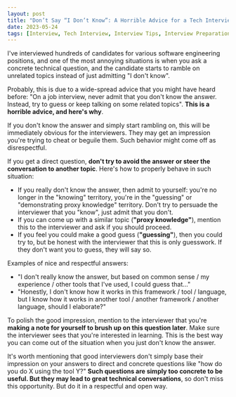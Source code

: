 ```yaml
---
layout: post
title: "Don’t Say “I Don’t Know”: A Horrible Advice for a Tech Interview"
date: 2023-05-24
tags: [Interview, Tech Interview, Interview Tips, Interview Preparation]
---
```


I've interviewed hundreds of candidates for various software engineering positions, and one of the most annoying situations is when you ask a concrete technical question, and the candidate starts to ramble on unrelated topics instead of just admitting "I don't know".

Probably, this is due to a wide-spread advice that you might have heard before: "On a job interview, never admit that you don't know the answer. Instead, try to guess or keep talking on some related topics". **This is a horrible advice, and here's why**.

If you don't know the answer and simply start rambling on, this will be immediately obvious for the interviewers. They may get an impression you're trying to cheat or beguile them. Such behavior might come off as disrespectful.

If you get a direct question, **don't try to avoid the answer or steer the conversation to another topic**. Here's how to properly behave in such situation:
- If you really don't know the answer, then admit to yourself: you're no longer in the "knowing" territory, you're in the "guessing" or "demonstrating proxy knowledge" territory. Don't try to persuade the interviewer that you "know", just admit that you don't.
- If you can come up with a similar topic (**"proxy knowledge"**), mention this to the interviewer and ask if you should proceed.
- If you feel you could make a good guess (**"guessing"**), then you could try to, but be honest with the interviewer that this is only guesswork. If they don't want you to guess, they will say so.

Examples of nice and respectful answers:
- "I don't really know the answer, but based on common sense / my experience / other tools that I've used, I could guess that…"
- "Honestly, I don't know how it works in this framework / tool / language, but I know how it works in another tool / another framework / another language, should I elaborate?"

To polish the good impression, mention to the interviewer that you're **making a note for yourself to brush up on this question later**. Make sure the interviewer sees that you're interested in learning. This is the best way you can come out of the situation when you just don't know the answer.

It's worth mentioning that good interviewers don't simply base their impression on your answers to direct and concrete questions like "how do you do X using the tool Y?" **Such questions are simply too concrete to be useful. But they may lead to great technical conversations**, so don't miss this opportunity. But do it in a respectful and open way.